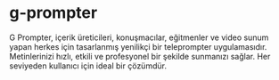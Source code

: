 # g-prompter
G Prompter, içerik üreticileri, konuşmacılar, eğitmenler ve video sunum yapan herkes için tasarlanmış yenilikçi bir teleprompter uygulamasıdır. Metinlerinizi hızlı, etkili ve profesyonel bir şekilde sunmanızı sağlar. Her seviyeden kullanıcı için ideal bir çözümdür.
